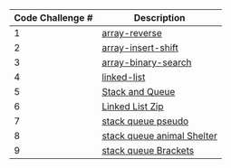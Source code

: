 | Code Challenge #      | Description |
| ----------- | ----------- |
| 1      | [array-reverse](./array-reverse/array-reverse.md)      |
| 2   | [array-insert-shift](./array-insert-shift/array-insert-shift.md)       |
| 3   | [array-binary-search](./array-binary-search/array-binary-search.md)      |
| 4   |      [linked-list](./linked_list/linked-list.md) |
| 5   |      [Stack and Queue](./Stack/ReadMe.md)|
| 6   |      [Linked List Zip](./linked-list-zip/linked_list_zip.md)|
| 7   |      [stack queue pseudo](./stack-queue-pseudo/ReadMe.md)|
| 8   |      [stack queue animal Shelter](./stack-queue-animal-shelter/ReadMe.md)|
| 9   |      [stack queue Brackets](./stack-queue-brackets/Readme.md)|